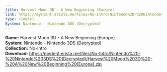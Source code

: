 ```yaml
---
title: Harvest Moon 3D - A New Beginning (Europe)
link: https://myrient.erista.me/files/No-Intro/Nintendo%20-%20Nintendo%203DS%20(Decrypted)/Harvest%20Moon%203D%20-%20A%20New%20Beginning%20(Europe).zip
type: single1
System: Nintendo - Nintendo 3DS (Decrypted)
---
```

<b>Game:</b> Harvest Moon 3D - A New Beginning (Europe)<br>
<b>System:</b> Nintendo - Nintendo 3DS (Decrypted)<br>
<b>Collection:</b> No-Intro<br>
<b>Download:</b> https://myrient.erista.me/files/No-Intro/Nintendo%20-%20Nintendo%203DS%20(Decrypted)/Harvest%20Moon%203D%20-%20A%20New%20Beginning%20(Europe).zip